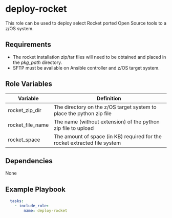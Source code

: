 deploy-rocket
=========

This role can be used to deploy select Rocket ported Open Source tools to a z/OS system.

Requirements
------------

* The rocket installation zip/tar files will need to be obtained and placed in the _pkg\_path_ directory.
* SFTP must be available on Ansible controller and z/OS target system.

Role Variables
--------------

| Variable            | Definition                                                                                                                                                                              |
|---------------------|-----------------------------------------------------------------------------------------------------------------------------------------------------------------------------------------|
| rocket_zip_dir      | The directory on the z/OS target system to place the python zip file                                                                          |
| rocket_file_name    | The name (without extension) of the python zip file to upload                                                                                 |
| rocket_space        | The amount of space (in KB) required for the rocket extracted file system                                                                       |

Dependencies
------------

None

Example Playbook
----------------

```yaml
  tasks:
    - include_role:
        name: deploy-rocket
```
